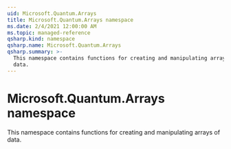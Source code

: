 ```yaml
---
uid: Microsoft.Quantum.Arrays
title: Microsoft.Quantum.Arrays namespace
ms.date: 2/4/2021 12:00:00 AM
ms.topic: managed-reference
qsharp.kind: namespace
qsharp.name: Microsoft.Quantum.Arrays
qsharp.summary: >-
  This namespace contains functions for creating and manipulating arrays of
  data.
---
```


# Microsoft.Quantum.Arrays namespace

This namespace contains functions for creating and manipulating arrays ofdata.


